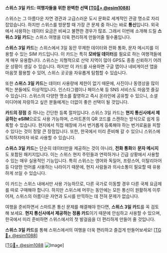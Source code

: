 **스위스 3일 카드: 여행자들을 위한 완벽한 선택 [[TG💪+ @esim1088](https://t.me/s/esim1088)]**

스위스는 그 아름다운 자연 경관과 고급스러운 도시 문화로 세계적인 관광 명소로 자리 잡았습니다. 하지만 스위스를 방문할 때 가장 큰 문제 중 하나는 바로 **통신**입니다. 외국에서 사용하는 데이터 요금은 비싸고 불편한 경우가 많죠. 그래서 이번에 소개해 드릴 **스위스 3일 카드**는 스위스 여행을 더욱 편리하게 만들어줄 필수품입니다.

**스위스 3일 카드**는 스위스에서 3일 동안 무제한 데이터와 전화 통화, 문자 메시지를 이용할 수 있는 SIM 카드입니다. 이 카드는 특히 **모바일 데이터**를 필요로 하는 여행객들에게 매우 유용합니다. 스위스는 지형적으로 산악 지역이 많아 GPS도 종종 신뢰하기 어려운 상황이 생길 수 있습니다. 하지만 이 카드를 사용하면 구글 맵이나 네비게이션 앱을 마음껏 활용할 수 있어, 스위스 곳곳을 자유롭게 탐험할 수 있습니다.

또한 **스위스 3일 카드**는 데이터 사용량에 제한이 없기 때문에, 사진이나 동영상을 많이 찍는 분들에도 이상적입니다. 인스타그램이나 페이스북 등 SNS 서비스도 마음껏 즐길 수 있습니다. 스위스의 다양한 명소를 촬영하고 즉시 온라인에 공유할 수 있으니, 소셜 미디어에 자랑하고 싶은 분들에게는 더없이 좋은 선택이 될 것입니다.

**카드의 장점** 중 하나는 간단한 등록 절차입니다. 스위스 3일 카드는 **현지 통신사에서 제공하는 eSIM**으로도 사용 가능하며, 스마트폰의 QR 코드를 스캔하는 방식으로 쉽게 등록할 수 있습니다. 현지에서 직접 매장에 가서 번거롭게 등록해야 하는 번거로움을 피할 수 있다는 것이 정말 큰 장점입니다. 또한, 한국에서 미리 준비해 갈 수 있으니 스위스에 도착하자마자 바로 사용할 수 있습니다.

**스위스 3일 카드**는 단순히 데이터만을 제공하는 것이 아니라, **전화 통화**와 **문자 메시지**도 포함된 패키지입니다. 이는 스위스 현지 주민들과 연락하거나 긴급 상황에서 사용할 수 있는 매우 실용적인 기능입니다. 특히 스위스는 영어와 독일어, 프랑스어, 이탈리아어 등 다양한 언어를 사용하는 나라이기 때문에, 현지 사람들과 의사소통이 필요할 때 유용하게 쓰일 수 있습니다.

이 카드는 스위스 내에서만 사용 가능하므로, 다른 국가로 이동할 경우 다른 국제 요금제를 따로 구매해야 합니다. 하지만 스위스에 머무는 동안에는 모든 통신이 원활하게 이루어져, 스위스의 아름다운 자연과 도시를 만끽하는 데 전혀 문제가 없습니다.

여행을 준비하면서 스마트폰 통신 문제를 해결해야 한다면, **스위스 3일 카드**를 꼭 검토해 보세요. **현지 통신사에서 제공하는 정품 카드**이기 때문에 안심하고 사용할 수 있으며, 한국에서 미리 준비하면 스위스에서의 첫 발걸음을 더 편리하게 만들어 줄 것입니다.

**스위스 3일 카드**를 통해 스위스에서의 여행을 더욱 편리하고 즐겁게 만들어보세요! [[TG💪+ @esim1088](https://t.me/s/esim1088)]

[[TG💪+ @esim1088](https://t.me/s/esim1088) ![Image](https://i.postimg.cc/Y0z9fWf4/image.png)]